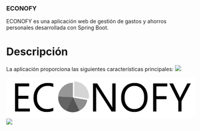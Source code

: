 ### ECONOFY

ECONOFY es una aplicación web de gestión de gastos y ahorros personales desarrollada con Spring Boot.

# Descripción
La aplicación proporciona las siguientes características principales:
![](https://github.com/RegueraDaniel/Intellij_TFG_RegueraDaniel/blob/master/imgReadme/econofy.gif.gif)

![](https://github.com/RegueraDaniel/Intellij_TFG_RegueraDaniel/blob/master/imgReadme/econofy.png) ![](https://www.65ymas.com/uploads/s1/76/67/78/foto_1_621x621.jpeg)